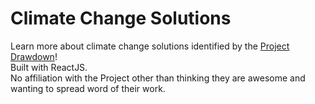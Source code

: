 # Climate Change Solutions
Learn more about climate change solutions identified by the [Project Drawdown](https://drawdown.org/)! \
Built with ReactJS. \
No affiliation with the Project other than thinking they are awesome and wanting to spread word of their work.
